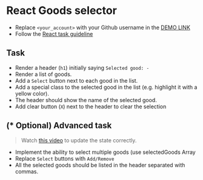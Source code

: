 # React Goods selector
- Replace `<your_account>` with your Github username in the [DEMO LINK](https://AlinaMatuschak.github.io/react_goods-selector/)
- Follow the [React task guideline](https://github.com/mate-academy/react_task-guideline#react-tasks-guideline)

## Task
- Render a header (`h1`) initially saying `Selected good: -`
- Render a list of goods. 
- Add a `Select` button next to each good in the list.
- Add a special class to the selected good  in the list (e.g. highlight it with a yellow color).
- The header should show the name of the selected good.
- Add clear button (`X`) next to the header to clear the selection

## (* Optional) Advanced task
> Watch [this video](https://youtu.be/zMe2Qq-ThpM) to update the state correctly.

- Implement the ability to select multiple goods (use selectedGoods Array
- Replace `Select` buttons with `Add/Remove`
- All the selected goods should be listed in the header separated with commas.
